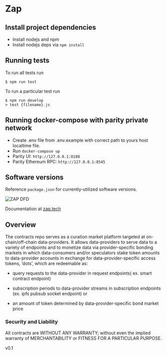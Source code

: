 # Zap

## Install project dependencies

- Install nodejs and npm
- Install nodejs deps via `npm install`

## Running tests

To run all tests run

```
$ npm run test
```

To run a particular test run

```
$ npm run develop
> test {filename}.js
```

## Running docker-compose with parity private network

- Create .env file from .env.example with correct path to yours host localtime file.
- Run `docker-compose up`
- Parity UI: `http://127.0.0.1:8180`
- Parity Ethereum RPC: `http://127.0.0.1:8545`

## Software versions

Reference `package.json` for currently-utilized software versions.

![ZAP DFD](https://github.com/zapproject/FeedArbitration/blob/master/dataflow.png)

Documentation at
[zap.tech](http://zap.tech)


## Overview

The contracts repo serves as a curation market platform targeted at on-chain/off-chain data-providers. It allows data-providers to serve data to a variety of endpoints and to monetize data via provider-specific bonding markets in which data-consumers and/or speculators stake token amounts to data-provider accounts in exchange for data-provider-specific access tokens, ‘dots’, which are redeemable as:

 - query requests to the data-provider in request endpoints( ex. smart contract endpoint)

 - subscription periods to data-provider streams in subscription endpoints (ex. ipfs pubsub socket endpoint) or

 - an amount of token determined by data-provider-specific bond market price

### Security and Liability

All contracts are WITHOUT ANY WARRANTY; without even the implied warranty of MERCHANTABILITY or FITNESS FOR A PARTICULAR PURPOSE.

v0.1
